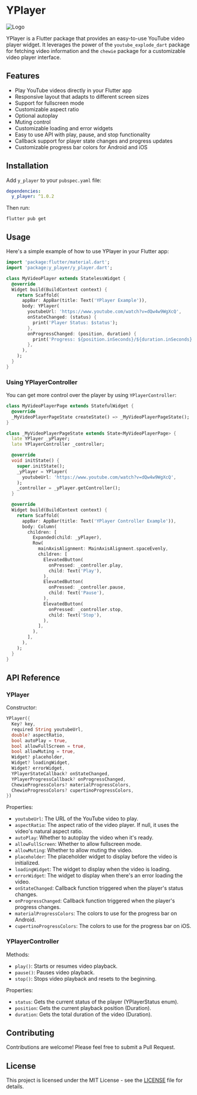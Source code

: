 # YPlayer

![Logo](https://raw.githubusercontent.com/ijashuzain/y_player/main/misc/banner.png)

YPlayer is a Flutter package that provides an easy-to-use YouTube video player widget. It leverages the power of the `youtube_explode_dart` package for fetching video information and the `chewie` package for a customizable video player interface.

## Features

- Play YouTube videos directly in your Flutter app
- Responsive layout that adapts to different screen sizes
- Support for fullscreen mode
- Customizable aspect ratio
- Optional autoplay
- Muting control
- Customizable loading and error widgets
- Easy to use API with play, pause, and stop functionality
- Callback support for player state changes and progress updates
- Customizable progress bar colors for Android and iOS

## Installation

Add `y_player` to your `pubspec.yaml` file:

```yaml
dependencies:
  y_player: ^1.0.2
```

Then run:

```
flutter pub get
```

## Usage

Here's a simple example of how to use YPlayer in your Flutter app:

```dart
import 'package:flutter/material.dart';
import 'package:y_player/y_player.dart';

class MyVideoPlayer extends StatelessWidget {
  @override
  Widget build(BuildContext context) {
    return Scaffold(
      appBar: AppBar(title: Text('YPlayer Example')),
      body: YPlayer(
        youtubeUrl: 'https://www.youtube.com/watch?v=dQw4w9WgXcQ',
        onStateChanged: (status) {
          print('Player Status: $status');
        },
        onProgressChanged: (position, duration) {
          print('Progress: ${position.inSeconds}/${duration.inSeconds}');
        },
      ),
    );
  }
}
```

### Using YPlayerController

You can get more control over the player by using `YPlayerController`:

```dart
class MyVideoPlayerPage extends StatefulWidget {
  @override
  _MyVideoPlayerPageState createState() => _MyVideoPlayerPageState();
}

class _MyVideoPlayerPageState extends State<MyVideoPlayerPage> {
  late YPlayer _yPlayer;
  late YPlayerController _controller;

  @override
  void initState() {
    super.initState();
    _yPlayer = YPlayer(
      youtubeUrl: 'https://www.youtube.com/watch?v=dQw4w9WgXcQ',
    );
    _controller = _yPlayer.getController();
  }

  @override
  Widget build(BuildContext context) {
    return Scaffold(
      appBar: AppBar(title: Text('YPlayer Controller Example')),
      body: Column(
        children: [
          Expanded(child: _yPlayer),
          Row(
            mainAxisAlignment: MainAxisAlignment.spaceEvenly,
            children: [
              ElevatedButton(
                onPressed: _controller.play,
                child: Text('Play'),
              ),
              ElevatedButton(
                onPressed: _controller.pause,
                child: Text('Pause'),
              ),
              ElevatedButton(
                onPressed: _controller.stop,
                child: Text('Stop'),
              ),
            ],
          ),
        ],
      ),
    );
  }
}
```

## API Reference

### YPlayer

Constructor:

```dart
YPlayer({
  Key? key,
  required String youtubeUrl,
  double? aspectRatio,
  bool autoPlay = true,
  bool allowFullScreen = true,
  bool allowMuting = true,
  Widget? placeholder,
  Widget? loadingWidget,
  Widget? errorWidget,
  YPlayerStateCallback? onStateChanged,
  YPlayerProgressCallback? onProgressChanged,
  ChewieProgressColors? materialProgressColors,
  ChewieProgressColors? cupertinoProgressColors,
})
```

Properties:
- `youtubeUrl`: The URL of the YouTube video to play.
- `aspectRatio`: The aspect ratio of the video player. If null, it uses the video's natural aspect ratio.
- `autoPlay`: Whether to autoplay the video when it's ready.
- `allowFullScreen`: Whether to allow fullscreen mode.
- `allowMuting`: Whether to allow muting the video.
- `placeholder`: The placeholder widget to display before the video is initialized.
- `loadingWidget`: The widget to display when the video is loading.
- `errorWidget`: The widget to display when there's an error loading the video.
- `onStateChanged`: Callback function triggered when the player's status changes.
- `onProgressChanged`: Callback function triggered when the player's progress changes.
- `materialProgressColors`: The colors to use for the progress bar on Android.
- `cupertinoProgressColors`: The colors to use for the progress bar on iOS.

### YPlayerController

Methods:
- `play()`: Starts or resumes video playback.
- `pause()`: Pauses video playback.
- `stop()`: Stops video playback and resets to the beginning.

Properties:
- `status`: Gets the current status of the player (YPlayerStatus enum).
- `position`: Gets the current playback position (Duration).
- `duration`: Gets the total duration of the video (Duration).

## Contributing

Contributions are welcome! Please feel free to submit a Pull Request.

## License

This project is licensed under the MIT License - see the [LICENSE](LICENSE) file for details.
